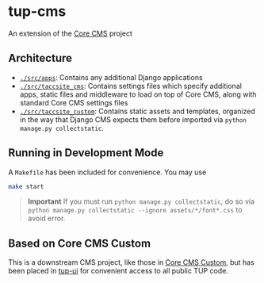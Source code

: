 # tup-cms

An extension of the [Core CMS](https://github.com/TACC/Core-CMS) project

## Architecture

- [`./src/apps`](./src/apps/): Contains any additional Django applications
- [`./src/taccsite_cms`](./src/taccsite_cms/): Contains settings files which specify additional apps, static files and middleware to load on top of Core CMS, along with standard Core CMS settings files
- [`./src/taccsite_custom`](./src/taccsite_custom/): Contains static assets and templates, organized in the way that Django CMS expects them before imported via `python manage.py collectstatic`.

## Running in Development Mode

A `Makefile` has been included for convenience. You may use

```bash
make start
```

> **Important**
> If you must run `python manage.py collectstatic`, do so via `python manage.py collectstatic --ignore assets/*/font*.css` to avoid error.

## Based on Core CMS Custom

This is a downstream CMS project, like those in [Core CMS Custom](https://github.com/tacc/core-cms-custom), but has been placed in [tup-ui](https://github.com/tacc/tup-ui) for convenient access to all public TUP code.
